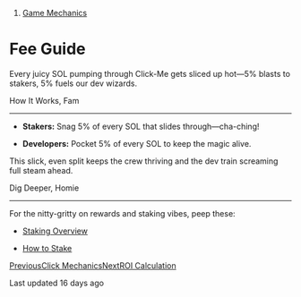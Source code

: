 1.  [Game Mechanics](/click-me-docs/game-mechanics)

Fee Guide
=========

Every juicy SOL pumping through Click-Me gets sliced up hot—5% blasts to stakers, 5% fuels our dev wizards.

[](#how-it-works-fam)

How It Works, Fam


--------------------------------------------

*   **Stakers:** Snag 5% of every SOL that slides through—cha-ching!
    
*   **Developers:** Pocket 5% of every SOL to keep the magic alive.
    

This slick, even split keeps the crew thriving and the dev train screaming full steam ahead.

[](#dig-deeper-homie)

Dig Deeper, Homie


--------------------------------------------

For the nitty-gritty on rewards and staking vibes, peep these:

*   [Staking Overview](https://github.com/CLICK-ME-ON-SOL/click-me-docs2/blob/main/game-mechanics/staking/overview.md)
    
*   [How to Stake](https://github.com/CLICK-ME-ON-SOL/click-me-docs2/blob/main/game-mechanics/staking/how-to-stake.md)
    

[PreviousClick Mechanics](/click-me-docs/game-mechanics/click-mechanics)[NextROI Calculation](/click-me-docs/game-mechanics/roi-calcuations)

Last updated 16 days ago